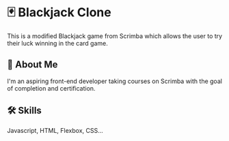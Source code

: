 # 🃏 Blackjack Clone

This is a modified Blackjack game from Scrimba which allows the user to try their luck winning in the card game.

## 🚀 About Me

I'm an aspiring front-end developer taking courses on Scrimba with the goal of completion and certification.

## 🛠 Skills

Javascript, HTML, Flexbox, CSS...
